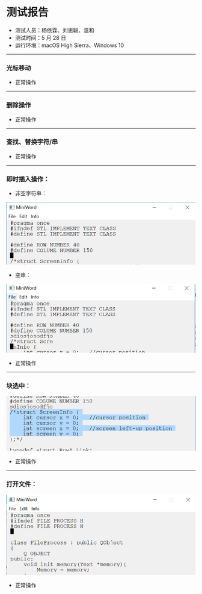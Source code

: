 # 测试报告

* 测试人员：杨依霖、刘思聪、温和
* 测试时间：5 月 28 日
* 运行环境：macOS High Sierra、Windows 10

------

### 光标移动

* 正常操作

------

### 删除操作

* 正常操作

------

### 查找、替换字符/串

* 正常操作

------

### 即时插入操作：

* 非空字符串：

![插入非空1](插入非空1.png)

* 空串：

![插入空2](插入空2.png)

* 正常操作

------

### 块选中：

![块选中](块选中.png)

* 正常操作

------

### 打开文件：

![打开文件2](打开文件2.png)

* 正常操作